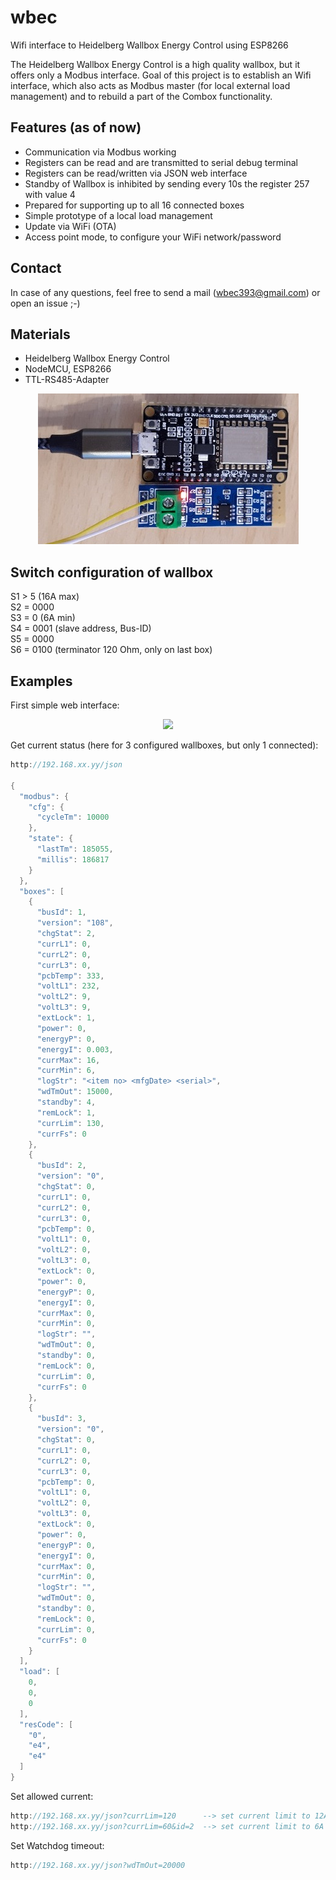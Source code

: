 # wbec
Wifi interface to Heidelberg Wallbox Energy Control using ESP8266  
  
The Heidelberg Wallbox Energy Control is a high quality wallbox, but it offers only a Modbus interface.
Goal of this project is to establish an Wifi interface, which also acts as Modbus master (for local external load management) and to rebuild a part of the Combox functionality.  

## Features (as of now)
- Communication via Modbus working
- Registers can be read and are transmitted to serial debug terminal
- Registers can be read/written via JSON web interface
- Standby of Wallbox is inhibited by sending every 10s the register 257 with value 4
- Prepared for supporting up to all 16 connected boxes
- Simple prototype of a local load management
- Update via WiFi (OTA)
- Access point mode, to configure your WiFi network/password

## Contact
In case of any questions, feel free to send a mail (wbec393@gmail.com) or open an issue  ;-)

## Materials
- Heidelberg Wallbox Energy Control
- NodeMCU, ESP8266
- TTL-RS485-Adapter

<p align="center">
  <img src="/images/wbec.jpg">
</p>

## Switch configuration of wallbox
S1 > 5 (16A max)  
S2 = 0000  
S3 = 0 (6A min)  
S4 = 0001 (slave address, Bus-ID)  
S5 = 0000  
S6 = 0100 (terminator 120 Ohm, only on last box)  

## Examples
First simple web interface:
<p align="center">
  <img src="https://i.ibb.co/kKSkL1X/wbec-Web-Interface.png">
</p>

Get current status (here for 3 configured wallboxes, but only 1 connected):
```c++
http://192.168.xx.yy/json

{
  "modbus": {
    "cfg": {
      "cycleTm": 10000
    },
    "state": {
      "lastTm": 185055,
      "millis": 186817
    }
  },
  "boxes": [
    {
      "busId": 1,
      "version": "108",
      "chgStat": 2,
      "currL1": 0,
      "currL2": 0,
      "currL3": 0,
      "pcbTemp": 333,
      "voltL1": 232,
      "voltL2": 9,
      "voltL3": 9,
      "extLock": 1,
      "power": 0,
      "energyP": 0,
      "energyI": 0.003,
      "currMax": 16,
      "currMin": 6,
      "logStr": "<item no> <mfgDate> <serial>",
      "wdTmOut": 15000,
      "standby": 4,
      "remLock": 1,
      "currLim": 130,
      "currFs": 0
    },
    {
      "busId": 2,
      "version": "0",
      "chgStat": 0,
      "currL1": 0,
      "currL2": 0,
      "currL3": 0,
      "pcbTemp": 0,
      "voltL1": 0,
      "voltL2": 0,
      "voltL3": 0,
      "extLock": 0,
      "power": 0,
      "energyP": 0,
      "energyI": 0,
      "currMax": 0,
      "currMin": 0,
      "logStr": "",
      "wdTmOut": 0,
      "standby": 0,
      "remLock": 0,
      "currLim": 0,
      "currFs": 0
    },
    {
      "busId": 3,
      "version": "0",
      "chgStat": 0,
      "currL1": 0,
      "currL2": 0,
      "currL3": 0,
      "pcbTemp": 0,
      "voltL1": 0,
      "voltL2": 0,
      "voltL3": 0,
      "extLock": 0,
      "power": 0,
      "energyP": 0,
      "energyI": 0,
      "currMax": 0,
      "currMin": 0,
      "logStr": "",
      "wdTmOut": 0,
      "standby": 0,
      "remLock": 0,
      "currLim": 0,
      "currFs": 0
    }
  ],
  "load": [
    0,
    0,
    0
  ],
  "resCode": [
    "0",
    "e4",
    "e4"
  ]
}
```

Set allowed current:
```c++
http://192.168.xx.yy/json?currLim=120      --> set current limit to 12A (on the box with id=0, i.e. ModBus Bus-ID=1)
http://192.168.xx.yy/json?currLim=60&id=2  --> set current limit to 6A on the box with id=2 (i.e. ModBus Bus-ID=3)
```

Set Watchdog timeout:
```c++
http://192.168.xx.yy/json?wdTmOut=20000
```
